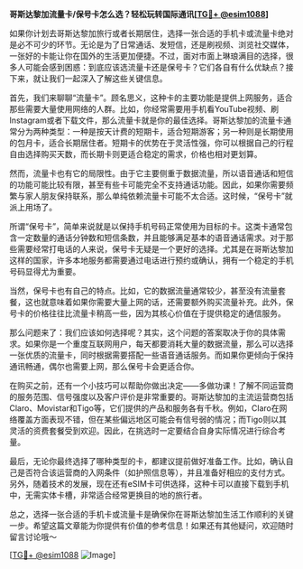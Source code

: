 **哥斯达黎加流量卡/保号卡怎么选？轻松玩转国际通讯[[TG💪+ @esim1088](https://t.me/s/esim1088)]**

如果你计划去哥斯达黎加旅行或者长期居住，选择一张合适的手机卡或流量卡绝对是必不可少的环节。无论是为了日常通话、发短信，还是刷视频、浏览社交媒体，一张好的卡能让你在国外的生活更加便捷。不过，面对市面上琳琅满目的选择，很多人可能会感到困惑：到底应该选流量卡还是保号卡？它们各自有什么优缺点？接下来，就让我们一起深入了解这些关键信息。

首先，我们来聊聊“流量卡”。顾名思义，这种卡的主要功能是提供上网服务，适合那些需要大量使用网络的人群。比如，你经常需要用手机看YouTube视频、刷Instagram或者下载文件，那么流量卡就是你的最佳选择。哥斯达黎加的流量卡通常分为两种类型：一种是按天计费的短期卡，适合短期游客；另一种则是长期使用的包月卡，适合长期居住者。短期卡的优势在于灵活性强，你可以根据自己的行程自由选择购买天数，而长期卡则更适合稳定的需求，价格也相对更划算。

然而，流量卡也有它的局限性。由于它主要侧重于数据流量，所以语音通话和短信的功能可能比较有限，甚至有些卡可能完全不支持通话功能。因此，如果你需要频繁与家人朋友保持联系，那么单纯依赖流量卡可能不太合适。这时候，“保号卡”就派上用场了。

所谓“保号卡”，简单来说就是以保持手机号码正常使用为目标的卡。这类卡通常包含一定数量的通话分钟数和短信条数，并且能够满足基本的语音通话需求。对于那些需要经常打电话的人来说，保号卡无疑是一个更好的选择。尤其是在哥斯达黎加这样的国家，许多本地服务都需要通过电话进行预约或确认，拥有一个稳定的手机号码显得尤为重要。

当然，保号卡也有自己的特点。比如，它的数据流量通常较少，甚至没有流量套餐，这也就意味着如果你需要大量上网的话，还需要额外购买流量补充。此外，保号卡的价格往往比流量卡稍高一些，因为其核心价值在于提供稳定的通信服务。

那么问题来了：我们应该如何选择呢？其实，这个问题的答案取决于你的具体需求。如果你是一个重度互联网用户，每天都要消耗大量的数据流量，那么可以选择一张优质的流量卡，同时根据需要搭配一些语音通话服务。而如果你更倾向于保持通讯畅通，偶尔也需要上网，那么保号卡会更适合你。

在购买之前，还有一个小技巧可以帮助你做出决定——多做功课！了解不同运营商的服务范围、信号强度以及客户评价是非常重要的。哥斯达黎加的主流运营商包括Claro、Movistar和Tigo等，它们提供的产品和服务各有千秋。例如，Claro在网络覆盖方面表现不错，但在某些偏远地区可能会有信号弱的情况；而Tigo则以其灵活的资费套餐受到欢迎。因此，在挑选时一定要结合自身实际情况进行综合考量。

最后，无论你最终选择了哪种类型的卡，都建议提前做好准备工作。比如，确认自己是否符合该运营商的入网条件（如护照信息等），并且准备好相应的支付方式。另外，随着技术的发展，现在还有eSIM卡可供选择，这种卡可以直接下载到手机中，无需实体卡槽，非常适合经常更换目的地的旅行者。

总之，选择一张合适的手机卡或流量卡是确保你在哥斯达黎加生活工作顺利的关键一步。希望这篇文章能为你提供有价值的参考信息！如果还有其他疑问，欢迎随时留言讨论哦～

[[TG💪+ @esim1088](https://t.me/s/esim1088) ![Image](https://i.postimg.cc/4NQfJmqS/Snipaste-2025-05-13-00-14-12.png)]